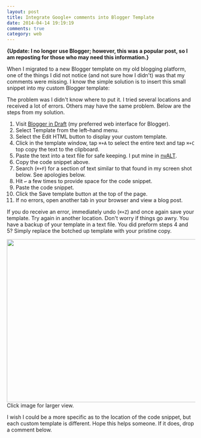```yaml
---
layout: post
title: Integrate Google+ comments into Blogger Template
date: 2014-04-14 19:19:19
comments: true
category: web
---
```


__{Update: I no longer use Blogger; however, this was a popular post, so I am reposting for those who may need this information.}__

When I migrated to a new Blogger template on my old blogging platform, one of the things I did not notice (and not sure how I didn't) was that my comments were missing. I know the simple solution is to insert this small snippet into my custom Blogger template:

<script src="https://gist.github.com/stevencombs/9556035.js"></script>

The problem was I didn't know where to put it. I tried several locations and received a lot of errors. Others may have the same problem. Below are the steps from my solution.

1. Visit [Blogger in Draft][1] (my preferred web interface for Blogger).
2. Select Template from the left–hand menu.
3. Select the Edit HTML button to display your custom template.
4. Click in the template window, tap `⌘+A` to select the entire text and tap `⌘+C` top copy the text to the clipboard.
5. Paste the text into a text file for safe keeping. I put mine in [nvALT][2].
6. Copy the code snippet above.
7. Search (`⌘+F`) for a section of text similar to that found in my screen shot below. See apologies below.
8. Hit `↩` a few times to provide space for the code snippet.
9. Paste the code snippet.
10. Click the Save template button at the top of the page.
11. If no errors, open another tab in your browser and view a blog post.

If you do receive an error, immediately undo (`⌘+Z`) and once again save your template. Try again in another location. Don't worry if things go awry. You have a backup of your template in a text file. You did preform steps 4 and 5? Simply replace the botched up template with your pristine copy.

<a href="http://2.bp.blogspot.com/-pXfpvpca2QY/UyNkOyEo_3I/AAAAAAABPyk/ctc1nFZ4i_o/s1600/Google++Comments+in+Blogger+Code+Snippet.png" /><img border="0" src="http://2.bp.blogspot.com/-pXfpvpca2QY/UyNkOyEo_3I/AAAAAAABPyk/ctc1nFZ4i_o/s1600/Google++Comments+in+Blogger+Code+Snippet.png" height="436" width="640" /></a>
Click image for larger view.

I wish I could be a more specific as to the location of the code snippet, but each custom template is different. Hope this helps someone. If it does, drop a comment below.

[1]: http://draft.blogger.com/
[2]: http://brettterpstra.com/projects/nvalt/